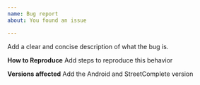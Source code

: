 ```yaml
---
name: Bug report
about: You found an issue

---
```


<!--
If you are suggesting a new quest, please choose the "Quest suggestion" template.
-->

Add a clear and concise description of what the bug is.

**How to Reproduce**
Add steps to reproduce this behavior

**Versions affected**
Add the Android and StreetComplete version
